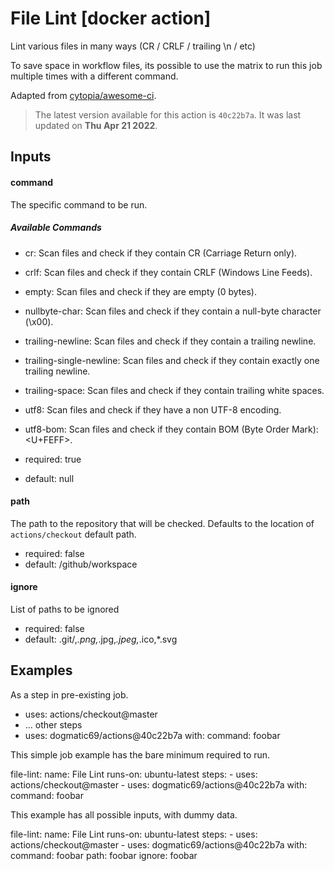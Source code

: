 <!-- NOTICE: Auto generated file! -->
# File Lint [docker action]

Lint various files in many ways (CR / CRLF / trailing \n / etc)

To save space in workflow files, its possible to use the matrix to run
this job multiple times with a different command.

Adapted from [cytopia/awesome-ci](https://github.com/cytopia/awesome-ci).


> The latest version available for this action is `40c22b7a`. It was last
updated on **Thu Apr 21 2022**.

## Inputs

#### command

The specific command to be run.

##### Available Commands

- cr: Scan files and check if they contain CR (Carriage Return only).
- crlf: Scan files and check if they contain CRLF (Windows Line Feeds).
- empty: Scan files and check if they are empty (0 bytes).
- nullbyte-char: Scan files and check if they contain a null-byte
  character (\x00).
- trailing-newline: Scan files and check if they contain a trailing
  newline.
- trailing-single-newline: Scan files and check if they contain
  exactly one trailing newline.
- trailing-space: Scan files and check if they contain trailing
  white spaces.
- utf8: Scan files and check if they have a non UTF-8 encoding.
- utf8-bom: Scan files and check if they contain BOM (Byte Order Mark):
  <U+FEFF>.


- required: true
- default: null

#### path

The path to the repository that will be checked. Defaults to the
  location of `actions/checkout` default path.


- required: false
- default: /github/workspace

#### ignore

List of paths to be ignored

- required: false
- default: .git/,*.png,*.jpg,*.jpeg,*.ico,*.svg


## Examples

As a step in pre-existing job.

  - uses: actions/checkout@master
  - ... other steps
  - uses: dogmatic69/actions@40c22b7a
    with:
      command: foobar


This simple job example has the bare minimum required to run.

  file-lint:
    name: File Lint
    runs-on: ubuntu-latest
    steps:
      - uses: actions/checkout@master
      - uses: dogmatic69/actions@40c22b7a
        with:
          command: foobar

This example has all possible inputs, with dummy data.

  file-lint:
    name: File Lint
      runs-on: ubuntu-latest
      steps:
        - uses: actions/checkout@master
        - uses: dogmatic69/actions@40c22b7a
        with:
          command: foobar
          path: foobar
          ignore: foobar
